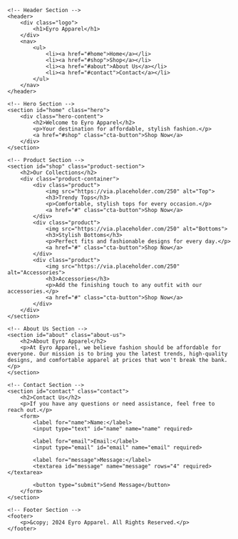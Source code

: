 <!DOCTYPE html>
<html lang="en">
<head>
    <meta charset="UTF-8">
    <meta name="viewport" content="width=device-width, initial-scale=1.0">
    <title>Eyro Apparel</title>
    <link rel="stylesheet" href="styles.css">
</head>
<body>

    <!-- Header Section -->
    <header>
        <div class="logo">
            <h1>Eyro Apparel</h1>
        </div>
        <nav>
            <ul>
                <li><a href="#home">Home</a></li>
                <li><a href="#shop">Shop</a></li>
                <li><a href="#about">About Us</a></li>
                <li><a href="#contact">Contact</a></li>
            </ul>
        </nav>
    </header>

    <!-- Hero Section -->
    <section id="home" class="hero">
        <div class="hero-content">
            <h2>Welcome to Eyro Apparel</h2>
            <p>Your destination for affordable, stylish fashion.</p>
            <a href="#shop" class="cta-button">Shop Now</a>
        </div>
    </section>

    <!-- Product Section -->
    <section id="shop" class="product-section">
        <h2>Our Collections</h2>
        <div class="product-container">
            <div class="product">
                <img src="https://via.placeholder.com/250" alt="Top">
                <h3>Trendy Tops</h3>
                <p>Comfortable, stylish tops for every occasion.</p>
                <a href="#" class="cta-button">Shop Now</a>
            </div>
            <div class="product">
                <img src="https://via.placeholder.com/250" alt="Bottoms">
                <h3>Stylish Bottoms</h3>
                <p>Perfect fits and fashionable designs for every day.</p>
                <a href="#" class="cta-button">Shop Now</a>
            </div>
            <div class="product">
                <img src="https://via.placeholder.com/250" alt="Accessories">
                <h3>Accessories</h3>
                <p>Add the finishing touch to any outfit with our accessories.</p>
                <a href="#" class="cta-button">Shop Now</a>
            </div>
        </div>
    </section>

    <!-- About Us Section -->
    <section id="about" class="about-us">
        <h2>About Eyro Apparel</h2>
        <p>At Eyro Apparel, we believe fashion should be affordable for everyone. Our mission is to bring you the latest trends, high-quality designs, and comfortable apparel at prices that won't break the bank.</p>
    </section>

    <!-- Contact Section -->
    <section id="contact" class="contact">
        <h2>Contact Us</h2>
        <p>If you have any questions or need assistance, feel free to reach out.</p>
        <form>
            <label for="name">Name:</label>
            <input type="text" id="name" name="name" required>

            <label for="email">Email:</label>
            <input type="email" id="email" name="email" required>

            <label for="message">Message:</label>
            <textarea id="message" name="message" rows="4" required></textarea>

            <button type="submit">Send Message</button>
        </form>
    </section>

    <!-- Footer Section -->
    <footer>
        <p>&copy; 2024 Eyro Apparel. All Rights Reserved.</p>
    </footer>

</body>
</html>
